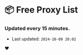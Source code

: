 # :package: Free Proxy List
### Updated every 15 minutes.

- Last updated: `2024-10-09 20:02`

:heart:
